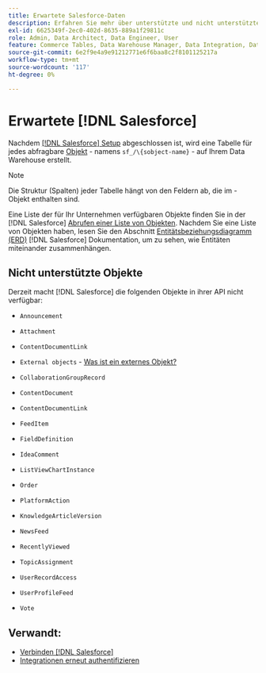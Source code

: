 ```yaml
---
title: Erwartete Salesforce-Daten
description: Erfahren Sie mehr über unterstützte und nicht unterstützte Objekte in Salesforce-Daten.
exl-id: 6625349f-2ec0-402d-8635-889a1f29811c
role: Admin, Data Architect, Data Engineer, User
feature: Commerce Tables, Data Warehouse Manager, Data Integration, Data Import/Export
source-git-commit: 6e2f9e4a9e91212771e6f6baa8c2f8101125217a
workflow-type: tm+mt
source-wordcount: '117'
ht-degree: 0%

---
```


# Erwartete [!DNL Salesforce]

Nachdem [[!DNL Salesforce] Setup](../integrations/salesforce.md) abgeschlossen ist, wird eine Tabelle für jedes abfragbare [Objekt](https://developer.salesforce.com/docs/atlas.en-us.object_reference.meta/object_reference/sforce_api_objects_concepts.htm) - namens `sf_/\{sobject-name}` - auf Ihrem Data Warehouse erstellt.

>[!NOTE]
>
>Die Struktur (Spalten) jeder Tabelle hängt von den Feldern ab, die im -Objekt enthalten sind.

Eine Liste der für Ihr Unternehmen verfügbaren Objekte finden Sie in der [!DNL Salesforce] [Abrufen einer Liste von Objekten](https://developer.salesforce.com/docs/atlas.en-us.api_rest.meta/api_rest/dome_describeGlobal.htm). Nachdem Sie eine Liste von Objekten haben, lesen Sie den Abschnitt [Entitätsbeziehungsdiagramm (ERD)](https://developer.salesforce.com/docs/atlas.en-us.object_reference.meta/object_reference/sforce_api_erd_knowledge.htm) [!DNL Salesforce] Dokumentation, um zu sehen, wie Entitäten miteinander zusammenhängen.

## Nicht unterstützte Objekte

Derzeit macht [!DNL Salesforce] die folgenden Objekte in ihrer API nicht verfügbar:

* `Announcement`
* `Attachment`
* `ContentDocumentLink`
* `External objects` - [Was ist ein externes Objekt?](https://developer.salesforce.com/docs/atlas.en-us.object_reference.meta/object_reference/sforce_api_objects_external_objects.htm)
* `CollaborationGroupRecord`
* `ContentDocument`
* `ContentDocumentLink`
* `FeedItem`
* `FieldDefinition`
* `IdeaComment`
* `ListViewChartInstance`
* `Order`
* `PlatformAction`

* `KnowledgeArticleVersion`
* `NewsFeed`
* `RecentlyViewed`
* `TopicAssignment`
* `UserRecordAccess`
* `UserProfileFeed`
* `Vote`

## Verwandt:

* [Verbinden [!DNL Salesforce]](../integrations/salesforce.md)
* [Integrationen erneut authentifizieren](https://experienceleague.adobe.com/docs/commerce-knowledge-base/kb/how-to/mbi-reauthenticating-integrations.html?lang=de)
